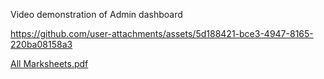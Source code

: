 Video demonstration of Admin dashboard


https://github.com/user-attachments/assets/5d188421-bce3-4947-8165-220ba08158a3

[All Marksheets.pdf](https://github.com/user-attachments/files/19886384/All.Marksheets.pdf)
